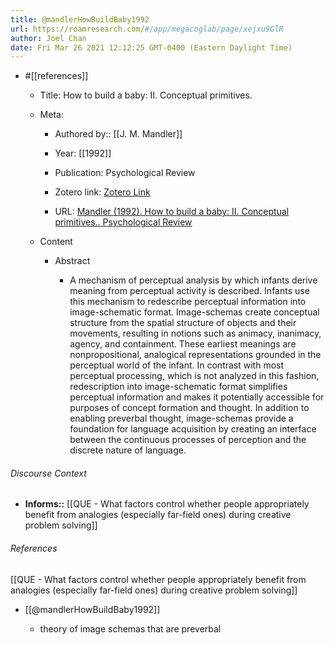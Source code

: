 ```yaml
---
title: @mandlerHowBuildBaby1992
url: https://roamresearch.com/#/app/megacoglab/page/xejxu9GlR
author: Joel Chan
date: Fri Mar 26 2021 12:12:25 GMT-0400 (Eastern Daylight Time)
---
```


- #[[references]]

    - Title: How to build a baby: II. Conceptual primitives.

    - Meta:

        - Authored by:: [[J. M. Mandler]]

        - Year: [[1992]]

        - Publication: Psychological Review

        - Zotero link: [Zotero Link](zotero://select/items/1_M9AS7E9A)

        - URL: [Mandler (1992). How to build a baby: II. Conceptual primitives.. Psychological Review](undefined)

    - Content

        - Abstract

            - A mechanism of perceptual analysis by which infants derive meaning from perceptual activity is described. Infants use this mechanism to redescribe perceptual information into image-schematic format. Image-schemas create conceptual structure from the spatial structure of objects and their movements, resulting in notions such as animacy, inanimacy, agency, and containment. These earliest meanings are nonpropositional, analogical representations grounded in the perceptual world of the infant. In contrast with most perceptual processing, which is not analyzed in this fashion, redescription into image-schematic format simplifies perceptual information and makes it potentially accessible for purposes of concept formation and thought. In addition to enabling preverbal thought, image-schemas provide a foundation for language acquisition by creating an interface between the continuous processes of perception and the discrete nature of language.

###### Discourse Context

- **Informs::** [[QUE - What factors control whether people appropriately benefit from analogies (especially far-field ones) during creative problem solving]]

###### References

[[QUE - What factors control whether people appropriately benefit from analogies (especially far-field ones) during creative problem solving]]

- [[@mandlerHowBuildBaby1992]]

    - theory of image schemas that are preverbal
